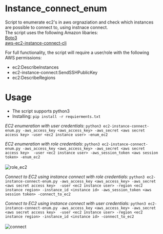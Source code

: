 # Instance_connect_enum

Script to enumerate ec2's in aws orgnaziation and check which instances are possible to connect to, using instnace connect.  <br />
The script uses the following Amazon libaries: <br />
[Boto3](https://boto3.amazonaws.com/v1/documentation/api/latest/index.html) <br />
[aws-ec2-instance-connect-cli](https://github.com/aws/aws-ec2-instance-connect-cli)

For full functionality, the script will require a user/role with the following AWS permissions:
  - ec2:DescribeInstances
  - ec2-instance-connect:SendSSHPublicKey
  - ec2:DescribeRegions
  
# Usage
- The script supports python3 
- Installing:  ``` pip install -r requierments.txt  ```

 *EC2 enumeration with user credentials*:
 ``` python3 ec2-instance-connect-enum.py -aws_access_key <aws_access_key> -aws_secret <aws secret access key> -user <ec2 instance user> -enum_ec2 ```
 
 *EC2 enumeration with role credentials*:
  ``` python3 ec2-instance-connect-enum.py -aws_access_key <aws_access_key> -aws_secret <aws secret access key>  -user <ec2 instance user> -aws_session_token <aws session token> -enum_ec2 ```   <br /> <br /> 
![role_ec2](pictures/enum_role_ec2.png)

 *Connect to EC2 using instance connect with role credentials:*
 ``` python3 ec2-instance-connect-enum.py -aws_access_key <aws_access_key> -aws_secret <aws secret access key>  -user <ec2 instance user> -region <ec2 instance region> -instance_id <instance id> -aws_session_token <aws session token> -connect_to_ec2 ```

 *Connect to EC2 using instance connect with user credentials:*
 ``` python3 ec2-instance-connect-enum.py -aws_access_key <aws_access_key> -aws_secret <aws secret access key>  -user <ec2 instance user> -region <ec2 instance region> -instance_id <instance id> -connect_to_ec2 ``` <br /> <br /> 
  ![connect](pictures/connect.png)
